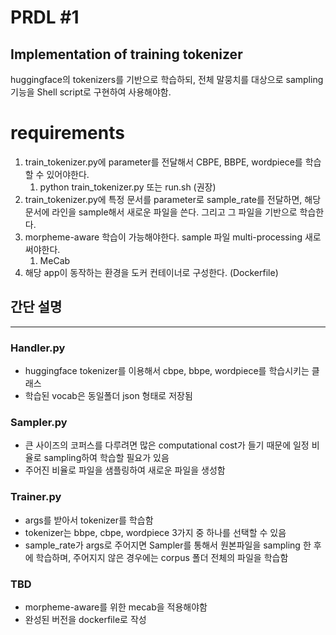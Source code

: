 # PRDL #1

## Implementation of training tokenizer

huggingface의 tokenizers를 기반으로 학습하되, 전체 말뭉치를 대상으로 sampling 기능을 Shell script로 구현하여 사용해야함.

# requirements

1. train_tokenizer.py에 parameter를 전달해서 CBPE, BBPE, wordpiece를 학습할 수 있어야한다.
    1. python train_tokenizer.py 또는 run.sh (권장)
2. train_tokenizer.py에 특정 문서를 parameter로 sample_rate를 전달하면, 해당 문서에 라인을 sample해서 새로운 파일을 쓴다. 그리고 그 파일을 기반으로 학습한다.
3. morpheme-aware 학습이 가능해야한다. sample 파일 multi-processing 새로 써야한다.
    1. MeCab
4. 해당 app이 동작하는 환경을 도커 컨테이너로 구성한다. (Dockerfile)

## 간단 설명

---

### Handler.py

- huggingface tokenizer를 이용해서 cbpe, bbpe, wordpiece를 학습시키는 클래스
- 학습된 vocab은 동일폴더 json 형태로 저장됨

### Sampler.py

- 큰 사이즈의 코퍼스를 다루려면 많은 computational cost가 들기 때문에 일정 비율로 sampling하여 학습할 필요가 있음
- 주어진 비율로 파일을 샘플링하여 새로운 파일을 생성함

### Trainer.py

- args를 받아서 tokenizer를 학습함
- tokenizer는 bbpe, cbpe, wordpiece 3가지 중 하나를 선택할 수 있음
- sample_rate가 args로 주어지면 Sampler를 통해서 원본파일을 sampling 한 후에 학습하며, 주어지지 않은 경우에는 corpus 폴더 전체의 파일을 학습함

### TBD

- morpheme-aware를 위한 mecab을 적용해야함
- 완성된 버전을 dockerfile로 작성